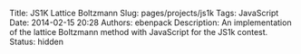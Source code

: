 Title: JS1K Lattice Boltzmann
Slug: pages/projects/js1k
Tags: JavaScript
Date: 2014-02-15 20:28
Authors: ebenpack
Description: An implementation of the lattice Boltzmann method with JavaScript for the JS1k contest.
Status: hidden

<canvas id="c" style="position: relative;"></canvas>
<script>
  var a = document.getElementsByTagName('canvas')[0];
  var b = document.body;
  var c = a.getContext('2d');
  a.width = a.height = 600;
</script>
<script src="{filename}/js/wavybits.js"></script>